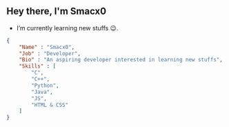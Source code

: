 ## Hey there, I'm Smacx0
- I’m currently learning new stuffs :wink:.

```json
{
	"Name" : "Smacx0",
	"Job" : "Developer",
	"Bio" : "An aspiring developer interested in learning new stuffs",
	"Skills" : [
		"C", 
		"C++", 
		"Python", 
		"Java", 
		"JS",
		"HTML & CSS"
	]
}
```

<!---
Smac01/Smac01 is a ✨ special ✨ repository because its `README.md` (this file) appears on your GitHub profile.
You can click the Preview link to take a look at your changes.
--->
